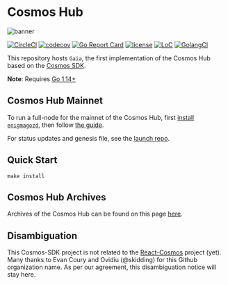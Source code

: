 # Cosmos Hub

![banner](./docs/images/cosmos-hub-image.jpg)

[![CircleCI](https://circleci.com/gh/cosmos/gaia/tree/master.svg?style=shield)](https://circleci.com/gh/cosmos/gaia/tree/master)
[![codecov](https://codecov.io/gh/cosmos/gaia/branch/master/graph/badge.svg)](https://codecov.io/gh/cosmos/gaia)
[![Go Report Card](https://goreportcard.com/badge/github.com/enigmampc/Game-of-Zones)](https://goreportcard.com/report/github.com/enigmampc/Game-of-Zones)
[![license](https://img.shields.io/github/license/cosmos/gaia.svg)](https://github.com/enigmampc/Game-of-Zones/blob/master/LICENSE)
[![LoC](https://tokei.rs/b1/github/cosmos/gaia)](https://github.com/enigmampc/Game-of-Zones)
[![GolangCI](https://golangci.com/badges/github.com/enigmampc/Game-of-Zones.svg)](https://golangci.com/r/github.com/enigmampc/Game-of-Zones)

This repository hosts `Gaia`, the first implementation of the Cosmos Hub based on the [Cosmos SDK](https://github.com/cosmos/cosmos-sdk).

**Note**: Requires [Go 1.14+](https://golang.org/dl/)

## Cosmos Hub Mainnet

To run a full-node for the mainnet of the Cosmos Hub, first [install `enigmagozd`](./docs/gaia-tutorials/installation.md), then follow [the guide](./docs/gaia-tutorials/join-mainnet.md).

For status updates and genesis file, see the [launch repo](https://github.com/cosmos/launch).

## Quick Start

```
make install
```

## Cosmos Hub Archives

Archives of the Cosmos Hub can be found on this page [here](./docs/resources/archives.md).

## Disambiguation

This Cosmos-SDK project is not related to the [React-Cosmos](https://github.com/react-cosmos/react-cosmos) project (yet). Many thanks to Evan Coury and Ovidiu (@skidding) for this Github organization name. As per our agreement, this disambiguation notice will stay here.
